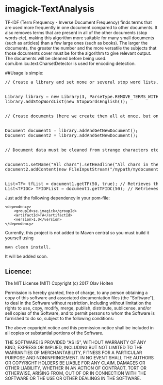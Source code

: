 # imagick-TextAnalysis

TF-IDF (Term Frequency - Inverse Document Frequency) finds terms that are used more frequently in one document compared to other documents.
It also removes terms that are present in all of the other documents (stop words etc), 
making this algorithm more suitable for many small documents (such as articles) than a few large ones (such as books). 
The larger the documents, the greater the number and the more versatile the subjects that those documents cover must be for the algorithm to give relevant output.
The documents will be cleaned before being used. com.ibm.icu.text.CharsetDetector is used for encoding detection.

##Usage is simple:

<pre>
// Create a library and set none or several stop word lists.
<br/>
Library library = new Library(3, ParseType.REMOVE_TERMS_WITH_ONLY_STOP_WORDS); // Retrieves a document that will parse data for tri-grams (groups of three words).
library.addStopWordList(new StopWordsEnglish());
<br/>
// Create documents (here we create them all at once, but one at a time would be the preferred way
<br/>
Document document1 = library.addAndGetNewDocument();
Document document2 = library.addAndGetNewDocument();
<br/>
// Document data must be cleaned from strange characters etc but still contain scentence delimiters (punctuation mark, exclamation marks, questions marks etc).
<br/>
document1.setName("All chars").setHeadline("All chars in the alphabet").addContent("The lazy dog ").addData("jumps over the quick brown fox. The end!").close(); 
document2.addContent(new FileInputStream("/mypath/mydocument.txt")).close();
<br/>
List&lt;TF&gt; tfList = document1.getTF(50, true); // Retrieves the 50 most common words with stop word list 
List&lt;TFIDC&gt; TFIDFList = document1.getTFIDC(50); // Retrieves the words with the 50 highest TF-IDC scores.
</pre>

Just add the following dependency in your pom-file:

    <dependency>
        <groupId>se.imagick</groupId>
        <artifactId>TA</artifactId>
        <version>1.0</version>
    </dependency>
    
Currently, this project is not added to Maven central so you must build it yourself using
<pre>
mvn clean install. 
</pre>
It will be added soon.

## Licence:

The MIT License (MIT)
Copyright (c) 2017 Olav Holten

Permission is hereby granted, free of charge, to any person obtaining a copy
of this software and associated documentation files (the "Software"), to deal
in the Software without restriction, including without limitation the rights
to use, copy, modify, merge, publish, distribute, sublicense, and/or sell
copies of the Software, and to permit persons to whom the Software is
furnished to do so, subject to the following conditions:

The above copyright notice and this permission notice shall be included in
all copies or substantial portions of the Software.

THE SOFTWARE IS PROVIDED "AS IS", WITHOUT WARRANTY OF ANY KIND, EXPRESS OR
IMPLIED, INCLUDING BUT NOT LIMITED TO THE WARRANTIES OF MERCHANTABILITY,
FITNESS FOR A PARTICULAR PURPOSE AND NONINFRINGEMENT. IN NO EVENT SHALL THE
AUTHORS OR COPYRIGHT HOLDERS BE LIABLE FOR ANY CLAIM, DAMAGES OR OTHER
LIABILITY, WHETHER IN AN ACTION OF CONTRACT, TORT OR OTHERWISE, ARISING FROM,
OUT OF OR IN CONNECTION WITH THE SOFTWARE OR THE USE OR OTHER DEALINGS IN
THE SOFTWARE.
